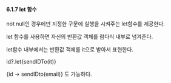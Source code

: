 #### 6.1.7 let 함수

not null인 경우에만 지정한 구문에 실행을 시켜주는 let함수를 제공한다.

let 함수를 사용하면 자신의 반환값 객체를 람다식 내부로 넘겨준다.

let함수 내부에서는 반환값 객체를 it으로 받아서 표현한다.

id?.let{sendIDTo(it)}

{id -> sendIDto(email)} 도 가능하다.